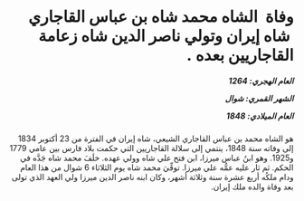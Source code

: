 <h1 dir="rtl">وفاة  الشاه محمد شاه بن عباس القاجاري  شاه إيران وتولي ناصر الدين شاه زعامة القاجاريين بعده .</h1>

<h5 dir="rtl">العام الهجري:  1264

الشهر القمري: شوال

العام الميلادي: 1848</h5>

<p dir="rtl">هو الشاه محمد بن عباس القاجاري الشيعي، شاه إيران في الفترة من 23 أكتوبر 1834 إلى وفاته سنة 1848، ينتمي إلى سلالة القاجاريين التي حكمت بلاد فارس بين عامي 1779 و1925. وهو ابنُ عباس ميرزا، ابن فتح علي شاه وولي عهده. خلَفَ محمد شاه جَدَّه في الحكم. ثم ثار عليه عمُّه علي ميرزا. توفِّيَ محمد شاه يوم الثلاثاء 6 شوال من هذا العام  ودام ملكُه أربع عشرة سنة وثلاثة أشهر، وكان ابنه ناصر الدين ميرزا ولي العهد الذي تولى بعد وفاة والده ملك إيران.</p></br>
